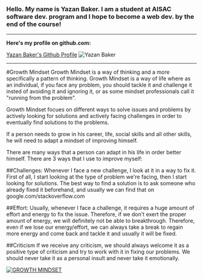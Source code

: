 
### Hello. My name is Yazan Baker. I am a student at AISAC software dev. program and I hope to become a web dev. by the end of the course!
---
__Here's my profile on github.com:__

[Yazan Baker's Github Profile](https://github.com/yazanbaker94) ![Yazan Baker](https://lh3.googleusercontent.com/x0UKNtJL_WaYipDFb237Qc7auhrCDEV1Qst00kSnmMWSuIyIS-u19i_LB4QmDdrgErN-zQ=s85)


---
#Growth Mindset
Growth Mindset is a way of thinking and a more specifically a pattern of thinking.
Growth Mindset is a way of life where as an individual, if you face any problem, you should tackle it and challenge it insted of avoiding it and ignoring it, or as some mindset professionals call it "running from the problem".

Growth Mindset focues on different ways to solve issues and problems by actively looking for solutions and actively facing challenges in order to eventually find solutions to the problems.

If a person needs to grow in his career, life, social skills and all other skills, he will need to adapt a mindset of improving himself.

There are many ways that a person can adapt in his life in order better himself.
There are 3 ways that I use to improve myself:


##Challenges:
Whenever I face a new challenge, I look at it in a way to fix it. 
First of all, I start looking at the type of problem we're facing, then I start looking for solutions. 
The best way to find a solution is to ask someone who already fixed it beforehand, and usually we can find that on google.com/stackoverflow.com


##Effort:
Usually, whenever I face a challenge, it requires a huge amount of effort and energy to fix the issue. Therefore, if we don't exert the proper amount of energy, we will definitely not be able to breakthrough.
Therefore, even if we lose our energy/effort, we can always take a break to regain more energy and come back and tackle it and usually it will be fixed.

##Criticism
If we receive any criticism, we should always welcome it as a positive type of criticism and try to work with it in fixing our problems. We should never take it as a personal insult and never take it emotionally.


[![GROWTH MINDSET](https://storage.googleapis.com/proudcity/elgl/uploads/2020/08/growth-mindset-brain.png)](https://www.youtube.com/watch?v=hiiEeMN7vbQ)

